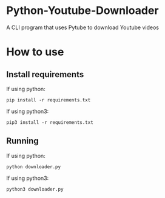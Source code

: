 # Python-Youtube-Downloader
A CLI program that uses Pytube to download Youtube videos

# How to use
## Install requirements
If using python:
```
pip install -r requirements.txt
```
If using python3:
```
pip3 install -r requirements.txt
```
## Running
If using python:
```
python downloader.py
```
If using python3:
```
python3 downloader.py
```